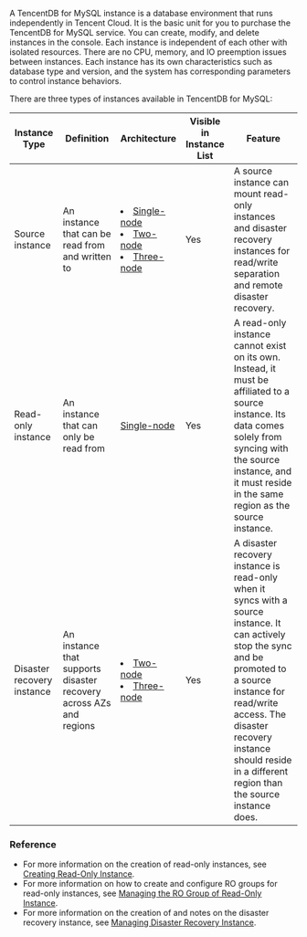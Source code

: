 A TencentDB for MySQL instance is a database environment that runs independently in Tencent Cloud. It is the basic unit for you to purchase the TencentDB for MySQL service. You can create, modify, and delete instances in the console.
Each instance is independent of each other with isolated resources. There are no CPU, memory, and IO preemption issues between instances. Each instance has its own characteristics such as database type and version, and the system has corresponding parameters to control instance behaviors.

There are three types of instances available in TencentDB for MySQL:

<table>
<thead><tr>
<th>Instance Type</th><th width="20%">Definition</th><th width="15%">Architecture</th><th>Visible in Instance List</th><th>Feature</th></tr></thead>
<tbody><tr>
<td>Source instance</td><td>An instance that can be read from and written to</td>
<td><li><a href="https://intl.cloud.tencent.com/document/product/236/38331" target="_blank">Single-node</a> <li><a href="https://intl.cloud.tencent.com/document/product/236/38329" target="_blank">Two-node</a><li><a href="https://intl.cloud.tencent.com/document/product/236/39783" target="_blank">Three-node</a></td>
<td>Yes</td><td>A source instance can mount read-only instances and disaster recovery instances for read/write separation and remote disaster recovery.</td></tr>
<tr>
<td>Read-only instance</td><td>An instance that can only be read from</td>
<td><a href="https://intl.cloud.tencent.com/document/product/236/38331" target="_blank">Single-node</a></td><td>Yes</td>
<td>A read-only instance cannot exist on its own. Instead, it must be affiliated to a source instance. Its data comes solely from syncing with the source instance, and it must reside in the same region as the source instance.</td></tr>
<tr>
<td>Disaster recovery instance</td><td>An instance that supports disaster recovery across AZs and regions</td>
<td><li><a href="https://intl.cloud.tencent.com/document/product/236/38329" target="_blank">Two-node</a><li><a href="https://intl.cloud.tencent.com/document/product/236/39783" target="_blank">Three-node</a><td>Yes</td>
<td>A disaster recovery instance is read-only when it syncs with a source instance. It can actively stop the sync and be promoted to a source instance for read/write access. The disaster recovery instance should reside in a different region than the source instance does.</td></tr>
</tbody></table>

### Reference
- For more information on the creation of read-only instances, see [Creating Read-Only Instance](https://intl.cloud.tencent.com/document/product/236/7270).
- For more information on how to create and configure RO groups for read-only instances, see [Managing the RO Group of Read-Only Instance](https://intl.cloud.tencent.com/document/product/236/11361).
- For more information on the creation of and notes on the disaster recovery instance, see [Managing Disaster Recovery Instance](https://intl.cloud.tencent.com/document/product/236/7272).
